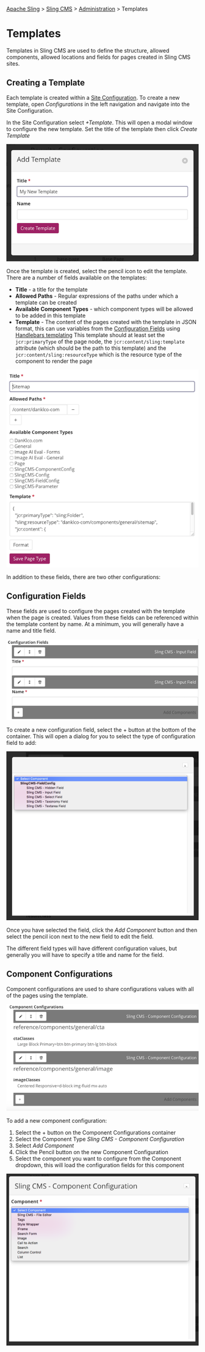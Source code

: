 <!-- Licensed to the Apache Software Foundation (ASF) under one or more contributor 
	license agreements. See the NOTICE file distributed with this work for additional 
	information regarding copyright ownership. The ASF licenses this file to 
	you under the Apache License, Version 2.0 (the "License"); you may not use 
	this file except in compliance with the License. You may obtain a copy of 
	the License at http://www.apache.org/licenses/LICENSE-2.0 Unless required 
	by applicable law or agreed to in writing, software distributed under the 
	License is distributed on an "AS IS" BASIS, WITHOUT WARRANTIES OR CONDITIONS 
	OF ANY KIND, either express or implied. See the License for the specific 
	language governing permissions and limitations under the License. -->
[Apache Sling](https://sling.apache.org) > [Sling CMS](https://github.com/apache/sling-org-apache-sling-app-cms) > [Administration](administration.md) > Templates

# Templates

Templates in Sling CMS are used to define the structure, allowed components, allowed locations and fields for pages created in Sling CMS sites. 

## Creating a Template

Each template is created within a [Site Configuration](configure-site.md#site-configurations). To create a new template, open *Configurations* in the left navigation and navigate into the Site Configuration. 

In the Site Configuration select *+Template*. This will open a modal window to configure the new template. Set the title of the template then click *Create Template*

![Create Template](img/add-template.png)

Once the template is created, select the pencil icon to edit the template. There are a number of fields available on the templates:

- **Title** - a title for the template
- **Allowed Paths** - Regular expressions of the paths under which a template can be created
- **Available Component Types** - which component types will be allowed to be added in this template
- **Template** - The content of the pages created with the template in JSON format, this can use variables from the [Configuration Fields](#configuration-fields) using [Handlebars templating](https://handlebarsjs.com/) This template should at least set the `jcr:primaryType` of the page node, the `jcr:content/sling:template` attribute (which should be the path to this template) and the `jcr:content/sling:resourceType` which is the resource type of the component to render the page

![Edit Template](img/edit-template.png)

In addition to these fields, there are two other configurations:

## Configuration Fields

These fields are used to configure the pages created with the template when the page is created. Values from these fields can be referenced within the template content by name. At a minimum, you will generally have a name and title field.

![Configuration Fields](img/configuration-fields.png)

To create a new configuration field, select the + button at the bottom of the container. This will open a dialog for you to select the type of configuration field to add:

![Select Field Type](img/select-field-type.png)

Once you have selected the field, click the *Add Component* button and then select the pencil icon next to the new field to edit the field. 

The different field types will have different configuration values, but generally you will have to specify a title and name for the field.

## Component Configurations

Component configurations are used to share configurations values with all of the pages using the template. 

![Component Configurations](img/component-configurations.png)

To add a new component configuration:

1. Select the + button on the Component Configurations container
2. Select the Component Type *Sling CMS - Component Configuration*
3. Select *Add Component*
4. Click the Pencil button on the new Component Configuration
5. Select the component you want to configure from the Component dropdown, this will load the configuration fields for this component

![Selecting the Component Type](img/select-config-component-type.png)